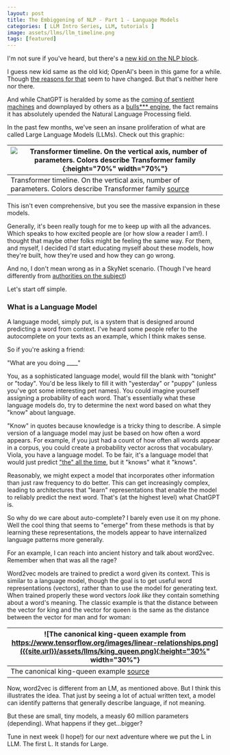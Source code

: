 ```yaml
---
layout: post
title: The Embiggening of NLP - Part 1 - Language Models
categories: [ LLM Intro Series, LLM, tutorials ]
image: assets/llms/llm_timeline.png
tags: [featured]
---
```


I'm not sure if you've heard, but there's a [new kid on the NLP block](https://chat.openai.com/).

I guess new kid same as the old kid; OpenAI's been in this game for a while.  Though [the reasons for that](https://www.technologyreview.com/2020/02/17/844721/ai-openai-moonshot-elon-musk-sam-altman-greg-brockman-messy-secretive-reality/) seem to have changed.  But that's neither here nor there.

And while ChatGPT is heralded by some as the [coming of sentient machines](https://www.independent.co.uk/tech/artificial-intelligence-conciousness-ai-deepmind-b2017393.html) and downplayed by others as a [bulls*** engine](https://www.transformingsociety.co.uk/2023/02/10/chatgpt-the-worlds-largest-bullshit-machine/), the fact remains it has absolutely upended the Natural Language Processing field.

In the past few months, we've seen an insane proliferation of what are called Large Language Models (LLMs).  Check out this graphic:

| ![Transformer timeline. On the vertical axis, number of parameters. Colors describe Transformer family]({{site.url}}/assets/llms/llm_timeline.png){:height="70%" width="70%"} |
|-------------------------------------------------------------------------------------------------------------------------------------------------------------------------------| 
| Transformer timeline. On the vertical axis, number of parameters. Colors describe Transformer family [source](https://arxiv.org/abs/2302.07730)                               | 

This isn't even comprehensive, but you see the massive expansion in these models.

Generally, it's been really tough for me to keep up with all the advances.  Which speaks to how excited people are (or how slow a reader I am!).  I thought that maybe other folks might be feeling the same way.  For them, and myself, I decided I'd start educating myself about these models, how they're built, how they're used and how they can go wrong.

And no, I don't mean wrong as in a SkyNet scenario.  (Though I've heard differently from [authorities on the subject](https://nypost.com/2023/07/02/arnold-schwarzenegger-claims-ai-from-terminator-has-become-a-reality/))

Let's start off simple.

<h3> What is a Language Model </h3>
A language model, simply put, is a system that is designed around predicting a word from context.  I've heard some people refer to the autocomplete on your texts as an example, which I think makes sense.

So if you're asking a friend:

"What are you doing ____"

You, as a sophisticated language model, would fill the blank with "tonight" or "today".  You'd be less likely to fill it with "yesterday" or "puppy" (unless you've got some interesting pet names).  You could imagine yourself assigning a probability of each word.  That's essentially what these language models do, try to determine the next word based on what they "know" about language.

"Know" in quotes because knowledge is a tricky thing to describe.  A simple version of a language model may just be based on how often a word appears.  For example, if you just had a count of how often all words appear in a corpus, you could create a probability vector across that vocabulary.  Viola, you have a language model.  To be fair, it's a language model that would just predict ["the" all the time](https://en.wikipedia.org/wiki/Most_common_words_in_English), but it "knows" what it "knows".

Reasonably, we might expect a model that incorporates other information than just raw frequency to do better.  This can get increasingly complex, leading to architectures that "learn" representations that enable the model to reliably predict the next word.  That's (at the highest level) what ChatGPT is.

So why do we care about auto-complete? I barely even use it on my phone.  Well the cool thing that seems to "emerge" from these methods is that by learning these representations, the models appear to have internalized language patterns more generally.

For an example, I can reach into ancient history and talk about word2vec.  Remember when that was all the rage?

Word2vec models are trained to predict a word given its context.  This is similar to a language model, though the goal is to get useful word representations (vectors), rather than to use the model for generating text.  When trained properly these word vectors _look like_ they contain something about a word's meaning.  The classic example is that the distance between the vector for king and the vector for queen is the same as the distance between the vector for man and for woman:

| ![The canonical king-queen example from https://www.tensorflow.org/images/linear-relationships.png]({{site.url}}/assets/llms/king_queen.png){:height="30%" width="30%"} |
|-------------------------------------------------------------------------------------------------------------------------------------------------------------------------| 
| The canonical king-queen example [source](https://www.tensorflow.org/images/linear-relationships.png)                                                                   |

Now, word2vec is different from an LM, as mentioned above.  But I think this illustrates the idea.  That just by seeing a lot of actual written text, a model can identify patterns that generally describe language, if not meaning. 

But these are small, tiny models, a measly 60 million parameters (depending).  What happens if they get...bigger?  

Tune in next week (I hope!) for our next adventure where we put the L in LLM.  The first L.  It stands for Large.